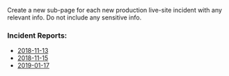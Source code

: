 Create a new sub-page for each new production live-site incident with any relevant info. Do not include any sensitive info.

### Incident Reports:

- [2018-11-13](2018-11-13)
- [2018-11-15](2018-11-15)
- [2019-01-17](2019-01-17)